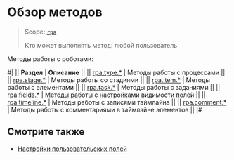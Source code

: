 # Обзор методов

> Scope: [`rpa`](../../scopes/permissions.md)
>
> Кто может выполнять метод: любой пользователь

Методы работы с роботами:

#|
|| **Раздел** | **Описание** ||
|| [rpa.type.*](./type/index.md) | Методы работы с процессами ||
|| [rpa.stage.*](./stage/index.md) | Методы работы со стадиями ||
|| [rpa.item.*](./item/index.md) | Методы работы с элементами ||
|| [rpa.task.*](./task/index.md) | Методы работы с заданиями ||
|| [rpa.fields.*](./fields/index.md) | Методы работы с настройками видимости полей ||
|| [rpa.timeline.*](./timeline/index.md) | Методы работы с записями таймлайна ||
|| [rpa.comment.*](./comment/index.md) | Методы работы с комментариями в таймлайне элементов ||
|#

## Смотрите также

- [Настройки пользовательских полей](../../crm/universal/userfieldconfig/index.md)